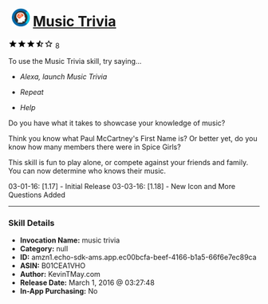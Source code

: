 # &nbsp;<img src="skill_icon" alt="Music Trivia icon" width="36"> [Music Trivia](http://alexa.amazon.com/#skills/amzn1.echo-sdk-ams.app.ec00bcfa-beef-4166-b1a5-66f6e7ec89ca)
![3.9 stars](../../images/ic_star_black_18dp_1x.png)![3.9 stars](../../images/ic_star_black_18dp_1x.png)![3.9 stars](../../images/ic_star_black_18dp_1x.png)![3.9 stars](../../images/ic_star_half_black_18dp_1x.png)![3.9 stars](../../images/ic_star_border_black_18dp_1x.png) 8

To use the Music Trivia skill, try saying...

* *Alexa, launch Music Trivia*

* *Repeat*

* *Help*

Do you have what it takes to showcase your knowledge of music?

Think you know what Paul McCartney's First Name is?
Or better yet, do you know how many members there were in Spice Girls?

This skill is fun to play alone, or compete against your friends and family. You can now determine who knows their music.

03-01-16: [1.17] - Initial Release
03-03-16: [1.18] - New Icon and More Questions Added

***

### Skill Details

* **Invocation Name:** music trivia
* **Category:** null
* **ID:** amzn1.echo-sdk-ams.app.ec00bcfa-beef-4166-b1a5-66f6e7ec89ca
* **ASIN:** B01CEA1VHO
* **Author:** KevinTMay.com
* **Release Date:** March 1, 2016 @ 03:27:48
* **In-App Purchasing:** No
